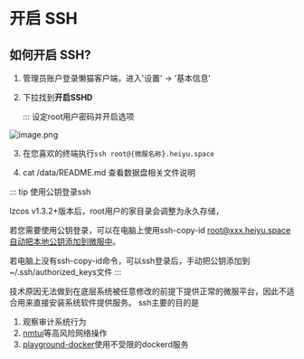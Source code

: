 # 开启 SSH

## 如何开启 SSH?

1. 管理员账户登录懒猫客户端，进入'设置' -> '基本信息'

2. 下拉找到**开启SSHD** 

   ::: 设定root用户密码并开启选项
   

![image.png](https://lzc-playground-1301583638.cos.ap-chengdu.myqcloud.com/guidelines/625/833cf476-1710-4320-a96b-3e780334d81a.png "image.png")


3. 在您喜欢的终端执行`ssh root@{微服名称}.heiyu.space`

4. cat /data/README.md 查看数据盘相关文件说明


::: tip 使用公钥登录ssh

lzcos v1.3.2+版本后，root用户的家目录会调整为永久存储，

若您需要使用公钥登录，可以在电脑上使用ssh-copy-id root@xxx.heiyu.space自动把本地公钥添加到微服中。

若电脑上没有ssh-copy-id命令，可以ssh登录后，手动把公钥添加到~/.ssh/authorized_keys文件
:::


技术原因无法做到在底层系统被任意修改的前提下提供正常的微服平台，因此不适合用来直接安装系统软件提供服务。
ssh主要的目的是

1. 观察审计系统行为
2. [nmtui](./network-config.md)等高风险网络操作
3. [playground-docker](./dockerd-support.md)使用不受限的dockerd服务
